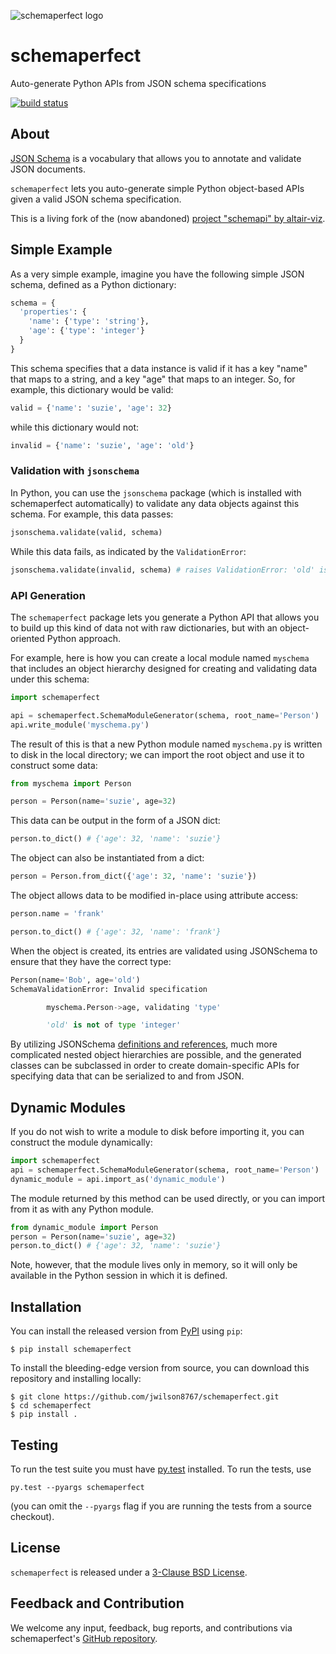 ![schemaperfect logo](https://repository-images.githubusercontent.com/217530364/e1f8ab00-eed0-11ea-9ff8-c58c366a0b10)

# schemaperfect

Auto-generate Python APIs from JSON schema specifications

[![build status](http://img.shields.io/travis/jwilson8767/schemaperfect/master.svg?style=flat)](https://travis-ci.org/jwilson8767/schemaperfect)

## About

[JSON Schema](http://json-schema.org/) is a vocabulary that allows you to
annotate and validate JSON documents.

``schemaperfect`` lets you auto-generate simple Python object-based APIs given a valid JSON schema specification. 

This is a living fork of the (now abandoned) [project "schemapi" by altair-viz](https://github.com/altair-viz/schemapi).


## Simple Example

As a very simple example, imagine you have the following simple JSON schema,
defined as a Python dictionary:

```python
schema = {
  'properties': {
    'name': {'type': 'string'},
    'age': {'type': 'integer'}
  }
}
```

This schema specifies that a data instance is valid if it has a key "name" that
maps to a string, and a key "age" that maps to an integer.
So, for example, this dictionary would be valid:

```python
valid = {'name': 'suzie', 'age': 32}
```

while this dictionary would not:

```python
invalid = {'name': 'suzie', 'age': 'old'}
```


### Validation with ``jsonschema``


In Python, you can use the ``jsonschema`` package (which is installed with schemaperfect automatically) to validate any data objects against this schema. For example, this data passes:

```python
jsonschema.validate(valid, schema)
```

While this data fails, as indicated by the ``ValidationError``:

```python
jsonschema.validate(invalid, schema) # raises ValidationError: 'old' is not of type 'integer'
```

### API Generation

The ``schemaperfect`` package lets you generate a Python API that allows you to build
up this kind of data not with raw dictionaries, but with an object-oriented
Python approach.

For example, here is how you can create a local module named ``myschema`` that
includes an object hierarchy designed for creating and validating data under
this schema:

```python
import schemaperfect

api = schemaperfect.SchemaModuleGenerator(schema, root_name='Person')
api.write_module('myschema.py')
```

The result of this is that a new Python module named ``myschema.py`` is written
to disk in the local directory; we can import the root object and use it to construct
some data:

```python
from myschema import Person

person = Person(name='suzie', age=32)
```

This data can be output in the form of a JSON dict:

```python
person.to_dict() # {'age': 32, 'name': 'suzie'}
```

The object can also be instantiated from a dict:

```python
person = Person.from_dict({'age': 32, 'name': 'suzie'})
```

The object allows data to be modified in-place using attribute access:

```python
person.name = 'frank'

person.to_dict() # {'age': 32, 'name': 'frank'}
```

When the object is created, its entries are validated using JSONSchema to ensure that they have the correct type:

```python
Person(name='Bob', age='old')
SchemaValidationError: Invalid specification

        myschema.Person->age, validating 'type'

        'old' is not of type 'integer'
```

By utilizing JSONSchema
[definitions and references](https://cswr.github.io/JsonSchema/spec/definitions_references/), much more complicated nested object hierarchies
are possible, and the generated classes can be subclassed in order to create
domain-specific APIs for specifying data that can be serialized to and from
JSON.

## Dynamic Modules

If you do not wish to write a module to disk before importing it, you can construct the
module dynamically:

```python
import schemaperfect
api = schemaperfect.SchemaModuleGenerator(schema, root_name='Person')
dynamic_module = api.import_as('dynamic_module')
```

The module returned by this method can be used directly, or you can import from it as
with any Python module.

```python
from dynamic_module import Person
person = Person(name='suzie', age=32)
person.to_dict() # {'age': 32, 'name': 'suzie'}
```

Note, however, that the module lives only in memory, so it will
only be available in the Python session in which it is defined.

## Installation

You can install the released version from [PyPI](http://pypi.python.org/pypi/schemaperfect) using ``pip``:

    $ pip install schemaperfect

To install the bleeding-edge version from source, you can download this
repository and installing locally:

    $ git clone https://github.com/jwilson8767/schemaperfect.git
    $ cd schemaperfect
    $ pip install .

## Testing

To run the test suite you must have [py.test](http://pytest.org/latest/) installed.
To run the tests, use

```
py.test --pyargs schemaperfect
```
(you can omit the `--pyargs` flag if you are running the tests from a source checkout).


## License

``schemaperfect`` is released under a [3-Clause BSD License](LICENSE).


## Feedback and Contribution

We welcome any input, feedback, bug reports, and contributions via schemaperfect's
[GitHub repository](http://github.com/jwilson8767/schemaperfect/).
